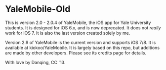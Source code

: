 YaleMobile-Old
==============

This is version 2.0 - 2.0.4 of YaleMobile, the iOS app for Yale University students. It is designed for iOS 6.x, and is now deprecated. It does not *really* work for iOS 7. It is also the last version created solely by me.

Version 2.9 of YaleMobile is the current version and supports iOS 7/8. It is available at kiokoo/YaleMobile. It is largely based on this repo, but additions are made by other developers. Please see its credits page for details.

With love by Danqing, CC '13.
